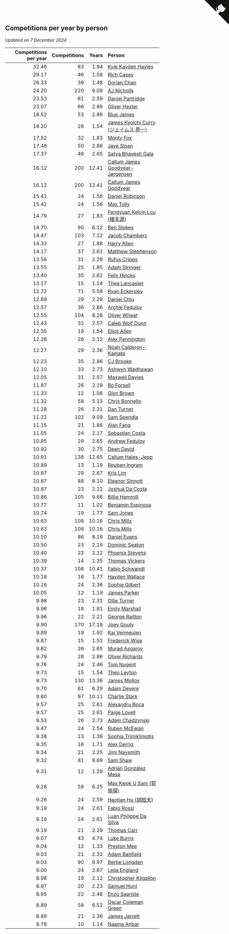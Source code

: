 ## Competitions per year by person

*Updated on  7 December 2024*

| Competitions per year | Competitions | Years | Person |
| ---: | ---: | ---: | :--- |
| 32.46 | 63 | 1.94 | [Kyle Kayden Hayles](https://www.worldcubeassociation.org/persons/2022HAYL02) |
| 29.17 | 46 | 1.58 | [Rich Casey](https://www.worldcubeassociation.org/persons/2023CASE06) |
| 26.33 | 39 | 1.48 | [Dorian Chan](https://www.worldcubeassociation.org/persons/2023DORI01) |
| 24.20 | 220 | 9.09 | [AJ Nicholls](https://www.worldcubeassociation.org/persons/2015NICH04) |
| 23.53 | 61 | 2.59 | [Daniel Partridge](https://www.worldcubeassociation.org/persons/2022PART02) |
| 23.07 | 66 | 2.86 | [Oliver Hexter](https://www.worldcubeassociation.org/persons/2022HEXT01) |
| 18.52 | 53 | 2.86 | [Blue James](https://www.worldcubeassociation.org/persons/2022JAME01) |
| 18.20 | 28 | 1.54 | [James Kyoichi Curry (ジェイムス 恭一)](https://www.worldcubeassociation.org/persons/2023CURR06) |
| 17.52 | 32 | 1.83 | [Monty Fox](https://www.worldcubeassociation.org/persons/2023FOXM01) |
| 17.48 | 50 | 2.86 | [Jaye Sloan](https://www.worldcubeassociation.org/persons/2022SLOA01) |
| 17.37 | 46 | 2.65 | [Satya Bhavesh Gala](https://www.worldcubeassociation.org/persons/2022GALA03) |
| 16.12 | 200 | 12.41 | [Callum James Goodyear-Jørgensen](https://www.worldcubeassociation.org/persons/2012GOOD02) |
| 16.12 | 200 | 12.41 | [Callum James Goodyear](https://www.worldcubeassociation.org/persons/2012GOOD02) |
| 15.41 | 24 | 1.56 | [Daniel Robinson](https://www.worldcubeassociation.org/persons/2023ROBI10) |
| 15.41 | 24 | 1.56 | [Max Tully](https://www.worldcubeassociation.org/persons/2023TULL04) |
| 14.79 | 27 | 1.83 | [Fengyuan Kelvin Lou (楼丰源)](https://www.worldcubeassociation.org/persons/2023LOUF01) |
| 14.70 | 90 | 6.12 | [Ben Stokes](https://www.worldcubeassociation.org/persons/2018STOK01) |
| 14.47 | 103 | 7.12 | [Jacob Chambers](https://www.worldcubeassociation.org/persons/2017CHAM09) |
| 14.33 | 27 | 1.88 | [Harry Allen](https://www.worldcubeassociation.org/persons/2023ALLE01) |
| 14.17 | 37 | 2.61 | [Matthew Stephenson](https://www.worldcubeassociation.org/persons/2022STEP04) |
| 13.56 | 31 | 2.29 | [Rufus Cripps](https://www.worldcubeassociation.org/persons/2022CRIP01) |
| 13.55 | 25 | 1.85 | [Adam Stringer](https://www.worldcubeassociation.org/persons/2023STRI02) |
| 13.40 | 35 | 2.61 | [Felix Hincks](https://www.worldcubeassociation.org/persons/2022HINC01) |
| 13.17 | 15 | 1.14 | [Thea Lancaster](https://www.worldcubeassociation.org/persons/2023LANC06) |
| 12.72 | 71 | 5.58 | [Ryan Eckersley](https://www.worldcubeassociation.org/persons/2019ECKE02) |
| 12.69 | 29 | 2.29 | [Daniel Chiu](https://www.worldcubeassociation.org/persons/2022CHIU06) |
| 12.57 | 36 | 2.86 | [Archie Fedulov](https://www.worldcubeassociation.org/persons/2022FEDU01) |
| 12.55 | 104 | 8.28 | [Oliver Wheat](https://www.worldcubeassociation.org/persons/2016WHEA01) |
| 12.43 | 32 | 2.57 | [Caleb Wolf Dunn](https://www.worldcubeassociation.org/persons/2022DUNN03) |
| 12.35 | 19 | 1.54 | [Elliot Allen](https://www.worldcubeassociation.org/persons/2023ALLE16) |
| 12.28 | 26 | 2.12 | [Alex Pennington](https://www.worldcubeassociation.org/persons/2022PENN04) |
| 12.27 | 29 | 2.36 | [Noah Calderon-Kamata](https://www.worldcubeassociation.org/persons/2022CALD07) |
| 12.23 | 35 | 2.86 | [CJ Brooke](https://www.worldcubeassociation.org/persons/2022BROO02) |
| 12.10 | 33 | 2.73 | [Ashwyn Wadhawan](https://www.worldcubeassociation.org/persons/2022WADH02) |
| 12.05 | 31 | 2.57 | [Maxwell Davies](https://www.worldcubeassociation.org/persons/2022DAVI11) |
| 11.87 | 26 | 2.19 | [Bo Forsell](https://www.worldcubeassociation.org/persons/2022FORS06) |
| 11.33 | 12 | 1.06 | [Glyn Brown](https://www.worldcubeassociation.org/persons/2023BROW47) |
| 11.32 | 58 | 5.13 | [Chris Bonnello](https://www.worldcubeassociation.org/persons/2019BONN05) |
| 11.28 | 26 | 2.31 | [Dan Turner](https://www.worldcubeassociation.org/persons/2022TURN10) |
| 11.22 | 102 | 9.09 | [Sam Spendla](https://www.worldcubeassociation.org/persons/2015SPEN01) |
| 11.15 | 21 | 1.88 | [Alan Fang](https://www.worldcubeassociation.org/persons/2023FANG02) |
| 11.05 | 24 | 2.17 | [Sebastian Costa](https://www.worldcubeassociation.org/persons/2022COST12) |
| 10.95 | 29 | 2.65 | [Andrew Fedulov](https://www.worldcubeassociation.org/persons/2022FEDU02) |
| 10.92 | 30 | 2.75 | [Dean David](https://www.worldcubeassociation.org/persons/2022DAVI06) |
| 10.91 | 138 | 12.65 | [Callum Hales-Jepp](https://www.worldcubeassociation.org/persons/2012HALE01) |
| 10.89 | 13 | 1.19 | [Reuben Ingram](https://www.worldcubeassociation.org/persons/2023INGR05) |
| 10.87 | 29 | 2.67 | [Kris Lim](https://www.worldcubeassociation.org/persons/2022LIMK01) |
| 10.87 | 88 | 8.10 | [Eleanor Sinnott](https://www.worldcubeassociation.org/persons/2016SINN01) |
| 10.87 | 23 | 2.12 | [Joshua Da Costa](https://www.worldcubeassociation.org/persons/2022COST18) |
| 10.86 | 105 | 9.66 | [Billie Hammill](https://www.worldcubeassociation.org/persons/2015HAMM01) |
| 10.77 | 11 | 1.02 | [Benjamin Espinosa](https://www.worldcubeassociation.org/persons/2023ESPI36) |
| 10.74 | 19 | 1.77 | [Sam Jones](https://www.worldcubeassociation.org/persons/2023JONE09) |
| 10.63 | 108 | 10.16 | [Chris Mills](https://www.worldcubeassociation.org/persons/2014MILL04) |
| 10.63 | 108 | 10.16 | [Chris Mills](https://www.worldcubeassociation.org/persons/2014MILL04) |
| 10.50 | 86 | 8.19 | [Daniel Evans](https://www.worldcubeassociation.org/persons/2016EVAN06) |
| 10.50 | 23 | 2.19 | [Dominic Seaton](https://www.worldcubeassociation.org/persons/2022SEAT02) |
| 10.40 | 22 | 2.12 | [Phoenix Stevens](https://www.worldcubeassociation.org/persons/2022STEV09) |
| 10.39 | 14 | 1.35 | [Thomas Vickers](https://www.worldcubeassociation.org/persons/2023VICK03) |
| 10.37 | 108 | 10.41 | [Fabio Schwandt](https://www.worldcubeassociation.org/persons/2014SCHW02) |
| 10.18 | 18 | 1.77 | [Hayden Wallace](https://www.worldcubeassociation.org/persons/2023WALL05) |
| 10.16 | 24 | 2.36 | [Sophie Gilbert](https://www.worldcubeassociation.org/persons/2022GILB05) |
| 10.05 | 12 | 1.19 | [James Parker](https://www.worldcubeassociation.org/persons/2023PARK57) |
| 9.98 | 23 | 2.31 | [Ollie Turner](https://www.worldcubeassociation.org/persons/2022TURN11) |
| 9.96 | 18 | 1.81 | [Emily Marshall](https://www.worldcubeassociation.org/persons/2023MARS02) |
| 9.96 | 22 | 2.21 | [George Railton](https://www.worldcubeassociation.org/persons/2022RAIL01) |
| 9.90 | 170 | 17.18 | [Joey Gouly](https://www.worldcubeassociation.org/persons/2007GOUL01) |
| 9.89 | 19 | 1.92 | [Kai Vermeulen](https://www.worldcubeassociation.org/persons/2023VERM01) |
| 9.87 | 15 | 1.52 | [Frederick Wise](https://www.worldcubeassociation.org/persons/2023WISE03) |
| 9.82 | 26 | 2.65 | [Murad Asgarov](https://www.worldcubeassociation.org/persons/2022ASGA01) |
| 9.79 | 28 | 2.86 | [Oliver Richards](https://www.worldcubeassociation.org/persons/2022RICH02) |
| 9.76 | 24 | 2.46 | [Tom Nugent](https://www.worldcubeassociation.org/persons/2022NUGE01) |
| 9.73 | 15 | 1.54 | [Theo Leyton](https://www.worldcubeassociation.org/persons/2023LEYT01) |
| 9.73 | 130 | 13.36 | [James Molloy](https://www.worldcubeassociation.org/persons/2011MOLL01) |
| 9.70 | 61 | 6.29 | [Adam Devere](https://www.worldcubeassociation.org/persons/2018DEVE02) |
| 9.60 | 97 | 10.11 | [Charlie Stark](https://www.worldcubeassociation.org/persons/2014STAR05) |
| 9.57 | 25 | 2.61 | [Alexandru Boca](https://www.worldcubeassociation.org/persons/2022BOCA01) |
| 9.57 | 25 | 2.61 | [Paige Lovell](https://www.worldcubeassociation.org/persons/2022LOVE06) |
| 9.53 | 26 | 2.73 | [Adam Chadzynski](https://www.worldcubeassociation.org/persons/2022CHAD02) |
| 9.47 | 24 | 2.54 | [Ruben McEwan](https://www.worldcubeassociation.org/persons/2022MCEW01) |
| 9.38 | 13 | 1.39 | [Sophia Trimikliniotis](https://www.worldcubeassociation.org/persons/2023TRIM03) |
| 9.35 | 16 | 1.71 | [Alex Derrig](https://www.worldcubeassociation.org/persons/2023DERR02) |
| 9.34 | 21 | 2.25 | [Jimi Naysmith](https://www.worldcubeassociation.org/persons/2022NAYS02) |
| 9.32 | 81 | 8.69 | [Sam Shaw](https://www.worldcubeassociation.org/persons/2016SHAW02) |
| 9.31 | 12 | 1.29 | [Adrián González Mesa](https://www.worldcubeassociation.org/persons/2023MESA03) |
| 9.28 | 58 | 6.25 | [Max Kwok U Sam (郭愉琛)](https://www.worldcubeassociation.org/persons/2018SAMK01) |
| 9.26 | 24 | 2.59 | [Haotian Hu (胡皓天)](https://www.worldcubeassociation.org/persons/2022HUHA01) |
| 9.19 | 24 | 2.61 | [Fabio Rossi](https://www.worldcubeassociation.org/persons/2022ROSS02) |
| 9.19 | 24 | 2.61 | [Luan Philippe Da Silva](https://www.worldcubeassociation.org/persons/2022SILV08) |
| 9.19 | 21 | 2.29 | [Thomas Carr](https://www.worldcubeassociation.org/persons/2022CARR18) |
| 9.07 | 43 | 4.74 | [Luke Burns](https://www.worldcubeassociation.org/persons/2020BURN06) |
| 9.04 | 12 | 1.33 | [Preston Mee](https://www.worldcubeassociation.org/persons/2023MEEP01) |
| 9.03 | 21 | 2.32 | [Adam Banfield](https://www.worldcubeassociation.org/persons/2022BANF01) |
| 9.03 | 90 | 9.97 | [Bertie Longden](https://www.worldcubeassociation.org/persons/2014LONG06) |
| 9.00 | 24 | 2.67 | [Leila England](https://www.worldcubeassociation.org/persons/2022ENGL01) |
| 8.98 | 19 | 2.12 | [Christopher Kilgallon](https://www.worldcubeassociation.org/persons/2022KILG02) |
| 8.97 | 20 | 2.23 | [Samuel Hunt](https://www.worldcubeassociation.org/persons/2022HUNT12) |
| 8.95 | 22 | 2.46 | [Enzo Saariste](https://www.worldcubeassociation.org/persons/2022SAAR02) |
| 8.89 | 58 | 6.52 | [Oscar Coleman Green](https://www.worldcubeassociation.org/persons/2018GREE09) |
| 8.89 | 21 | 2.36 | [James Jarrett](https://www.worldcubeassociation.org/persons/2022JARR01) |
| 8.78 | 10 | 1.14 | [Naama Anbar](https://www.worldcubeassociation.org/persons/2023ANBA01) |


<a href="https://github.com/simonkellly/wca_statistics_uk" class="github-corner" aria-label="View source on Github"><svg width="80" height="80" viewBox="0 0 250 250" style="fill:#151513; color:#fff; position: absolute; top: 0; border: 0; right: 0;" aria-hidden="true"><path d="M0,0 L115,115 L130,115 L142,142 L250,250 L250,0 Z"></path><path d="M128.3,109.0 C113.8,99.7 119.0,89.6 119.0,89.6 C122.0,82.7 120.5,78.6 120.5,78.6 C119.2,72.0 123.4,76.3 123.4,76.3 C127.3,80.9 125.5,87.3 125.5,87.3 C122.9,97.6 130.6,101.9 134.4,103.2" fill="currentColor" style="transform-origin: 130px 106px;" class="octo-arm"></path><path d="M115.0,115.0 C114.9,115.1 118.7,116.5 119.8,115.4 L133.7,101.6 C136.9,99.2 139.9,98.4 142.2,98.6 C133.8,88.0 127.5,74.4 143.8,58.0 C148.5,53.4 154.0,51.2 159.7,51.0 C160.3,49.4 163.2,43.6 171.4,40.1 C171.4,40.1 176.1,42.5 178.8,56.2 C183.1,58.6 187.2,61.8 190.9,65.4 C194.5,69.0 197.7,73.2 200.1,77.6 C213.8,80.2 216.3,84.9 216.3,84.9 C212.7,93.1 206.9,96.0 205.4,96.6 C205.1,102.4 203.0,107.8 198.3,112.5 C181.9,128.9 168.3,122.5 157.7,114.1 C157.9,116.9 156.7,120.9 152.7,124.9 L141.0,136.5 C139.8,137.7 141.6,141.9 141.8,141.8 Z" fill="currentColor" class="octo-body"></path></svg></a><style>.github-corner:hover .octo-arm{animation:octocat-wave 560ms ease-in-out}@keyframes octocat-wave{0%,100%{transform:rotate(0)}20%,60%{transform:rotate(-25deg)}40%,80%{transform:rotate(10deg)}}@media (max-width:500px){.github-corner:hover .octo-arm{animation:none}.github-corner .octo-arm{animation:octocat-wave 560ms ease-in-out}}</style>
